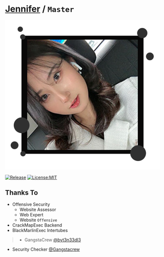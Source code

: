 # [Jennifer](https://s.id/jrnex) / `Master`

<p align="center">
  <img src="/assets/images/hero-banner.png">
</p>

[![Release](https://github.com/BishopFox/sliver/actions/workflows/autorelease.yml/badge.svg)](https://github.com/BishopFox/sliver/actions/workflows/autorelease.yml) [![License:MIT](https://img.shields.io/badge/License-MIT-green.svg)](https://www.gnu.org/licenses/mit)

## Thanks To
- Offensive Security
  - Website Assessor
  - Web Expert
  - Website `Offensive`
- CrackMapExec Backend
- BlackMarlinExec Intertubes
>- GangstaCrew [@byt3n33dl3](https://github.com/byt3n33dl3/)
- Security Checker [@Gangstacrew](https://github.com/Gangstacrew/)
